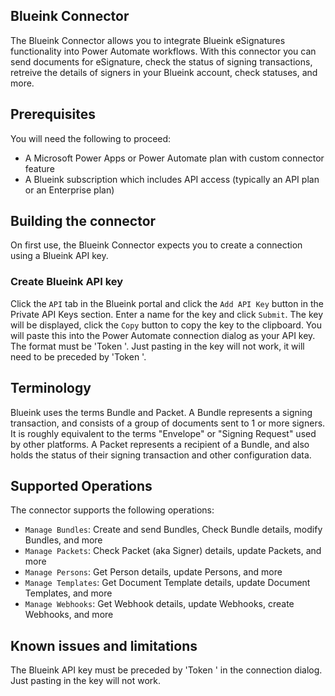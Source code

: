 
## Blueink Connector
The Blueink Connector allows you to integrate Blueink eSignatures functionality into Power Automate workflows. With this connector you can send documents for eSignature, check the status of signing transactions, retreive the details of signers in your Blueink account, check statuses, and more.

## Prerequisites
You will need the following to proceed:
* A Microsoft Power Apps or Power Automate plan with custom connector feature
* A Blueink subscription which includes API access (typically an API plan or an Enterprise plan)

## Building the connector 
On first use, the Blueink Connector expects you to create a connection using a Blueink API key. 

### Create Blueink API key
Click the `API` tab in the Blueink portal and click the `Add API Key` button in the Private API Keys section. Enter a name for the key and click `Submit`. The key will be displayed, click the `Copy` button to copy the key to the clipboard. You will paste this into the Power Automate connection dialog as your API key. The format must be 'Token <your key>'. Just pasting in the key will not work, it will need to be preceded by 'Token '.

## Terminology
Blueink uses the terms Bundle and Packet. A Bundle represents a signing transaction, and consists of a group of documents sent to 1 or more signers. It is roughly equivalent to the terms "Envelope" or "Signing Request" used by other platforms. A Packet represents a recipient of a Bundle, and also holds the status of their signing transaction and other configuration data.

## Supported Operations
The connector supports the following operations:
* `Manage Bundles`: Create and send Bundles, Check Bundle details, modify Bundles, and more
* `Manage Packets`: Check Packet (aka Signer) details, update Packets, and more
* `Manage Persons`: Get Person details, update Persons, and more
* `Manage Templates`: Get Document Template details, update Document Templates, and more
* `Manage Webhooks`: Get Webhook details, update Webhooks, create Webhooks, and more


## Known issues and limitations
The Blueink API key must be preceded by 'Token ' in the connection dialog. Just pasting in the key will not work.
